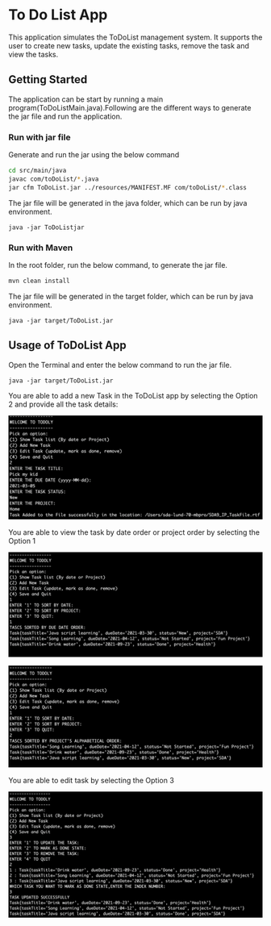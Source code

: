 # To Do List App
This application simulates the ToDoList management system. It supports the user to create new tasks, update the existing tasks, 
remove the task and view the tasks.

## Getting Started
The application can be start by running a main program(ToDoListMain.java).Following are the different ways to generate the 
jar file and run the application.


### Run with jar file
Generate and run the jar using the below command

```bash
cd src/main/java
javac com/toDoList/*.java
jar cfm ToDoList.jar ../resources/MANIFEST.MF com/toDoList/*.class
```
The jar file will be generated in the java folder, which can be run by java environment.

```
java -jar ToDoListjar
```
### Run with Maven
In the root folder, run the below command, to generate the jar file.
```bash
mvn clean install
```
The jar file will be generated in the target folder, which can be run by java environment.
```
java -jar target/ToDoList.jar
```

## Usage of ToDoList App
Open the Terminal and enter the below command to run the jar file.
```
java -jar target/ToDoList.jar
```
You are able to add a new Task in the ToDoList app by selecting the Option 2 and provide all the task details:

![AddNewTask](screenshots/AddNewTask.png)

You are able to view the task by date order or project order by selecting the Option 1

![ShowTaskByOrder](screenshots/ShowTaskByOrder.png)

![ShowTaskByProject](screenshots/ShowTaskByProject.png)

You are able to edit task by selecting the Option 3

![EditTask2](screenshots/EditTask2.png)